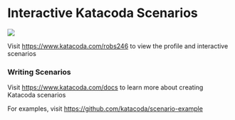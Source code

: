 # Interactive Katacoda Scenarios

[![](http://shields.katacoda.com/katacoda/robs246/count.svg)](https://www.katacoda.com/robs246 "Get your profile on Katacoda.com")

Visit https://www.katacoda.com/robs246 to view the profile and interactive scenarios

### Writing Scenarios
Visit https://www.katacoda.com/docs to learn more about creating Katacoda scenarios

For examples, visit https://github.com/katacoda/scenario-example
